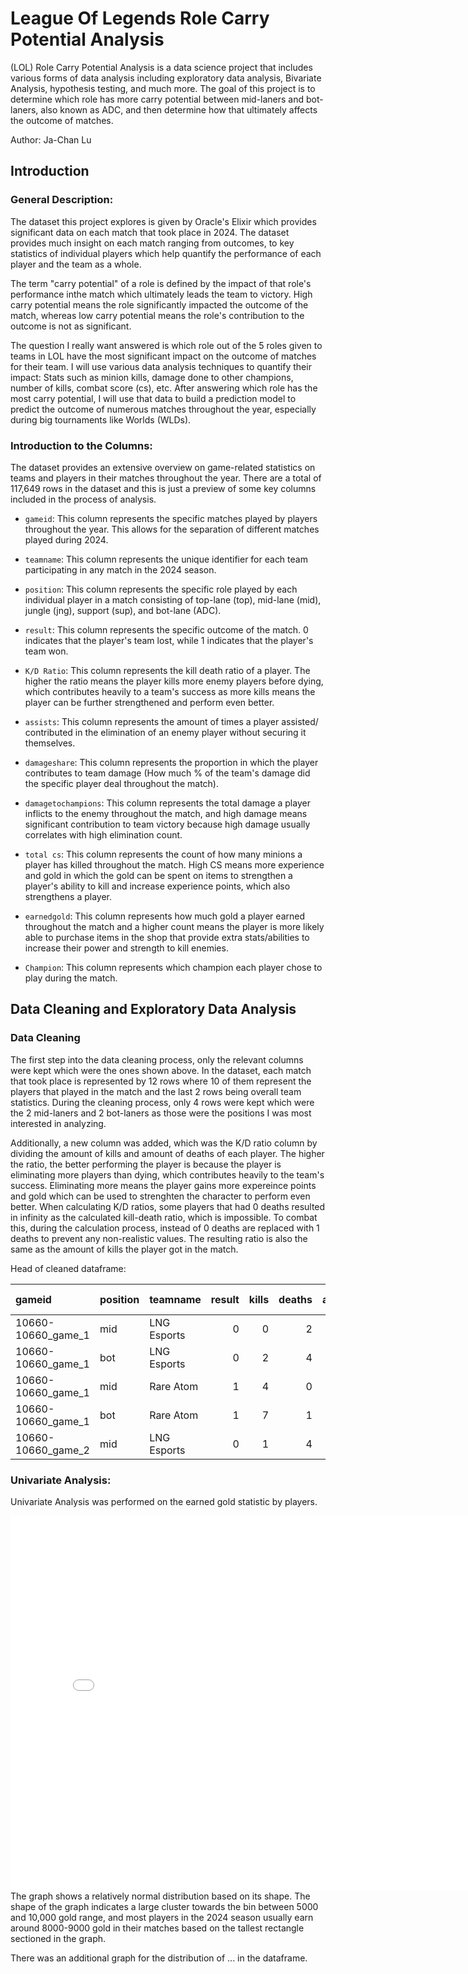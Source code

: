 # League Of Legends Role Carry Potential Analysis

(LOL) Role Carry Potential Analysis is a data science project that includes various forms of data analysis including exploratory data analysis, Bivariate Analysis, hypothesis testing, and much more. The goal of this project is to determine which role has more carry potential between mid-laners and bot-laners, also known as ADC, and then determine how that ultimately affects the outcome of matches.

Author: Ja-Chan Lu

## Introduction

### General Description:
The dataset this project explores is given by Oracle's Elixir which provides significant data on each match that took place in 2024. The dataset provides much insight on each match ranging from outcomes, to key statistics of individual players which help quantify the performance of each player and the team as a whole.

The term "carry potential" of a role is defined by the impact of that role's performance inthe match which ultimately leads the team to victory. High carry potential means the role significantly impacted the outcome of the match, whereas low carry potential means the role's contribution to the outcome is not as significant.

The question I really want answered is which role out of the 5 roles given to teams in LOL have the most significant impact on the outcome of matches for their team. I will use various data analysis techniques to quantify their impact: Stats such as minion kills, damage done to other champions, number of kills, combat score (cs), etc. After answering which role has the most carry potential, I will use that data to build a prediction model to predict the outcome of numerous matches throughout the year, especially during big tournaments like Worlds (WLDs).

### Introduction to the Columns:
The dataset provides an extensive overview on game-related statistics on teams and players in their matches throughout the year. There are a total of 117,649 rows in the dataset and this is just a preview of some key columns included in the process of analysis.

- `gameid`: This column represents the specific matches played by players throughout the year. This allows for the separation of different matches played during 2024.

- `teamname`: This column represents the unique identifier for each team participating in any match in the 2024 season.

- `position`: This column represents the specific role played by each individual player in a match consisting of top-lane (top), mid-lane (mid), jungle (jng), support (sup), and bot-lane (ADC).

- `result`: This column represents the specific outcome of the match. 0 indicates that the player's team lost, while 1 indicates that the player's team won.

- `K/D Ratio`: This column represents the kill death ratio of a player. The higher the ratio means the player kills more enemy players before dying, which contributes heavily to a team's success as more kills means the player can be further strengthened and perform even better. 

- `assists`: This column represents the amount of times a player assisted/ contributed in the elimination of an enemy player without securing it themselves.

- `damageshare`: This column represents the proportion in which the player contributes to team damage (How much % of the team's damage did the specific player deal throughout the match).

- `damagetochampions`: This column represents the total damage a player inflicts to the enemy throughout the match, and high damage means significant contribution to team victory because high damage usually correlates with high elimination count.

- `total cs`: This column represents the count of how many minions a player has killed throughout the match. High CS means more experience and gold in which the gold can be spent on items to strengthen a player's ability to kill and increase experience points, which also strengthens a player.

- `earnedgold`: This column represents how much gold a player earned throughout the match and a higher count means the player is more likely able to purchase items in the shop that provide extra stats/abilities to increase their power and strength to kill enemies.

- `Champion`: This column represents which champion each player chose to play during the match.

## Data Cleaning and Exploratory Data Analysis
### Data Cleaning
The first step into the data cleaning process, only the relevant columns were kept which were the ones shown above. In the dataset, each match that took place is represented by 12 rows where 10 of them represent the players that played in the match and the last 2 rows being overall team statistics. During the cleaning process, only 4 rows were kept which were the 2 mid-laners and 2 bot-laners as those were the positions I was most interested in analyzing. 

Additionally, a new column was added, which was the K/D ratio column by dividing the amount of kills and amount of deaths of each player. The higher the ratio, the better performing the player is because the player is eliminating more players than dying, which contributes heavily to the team's success. Eliminating more means the player gains more expereince points and gold which can be used to strenghten the character to perform even better. When calculating K/D ratios, some players that had 0 deaths resulted in infinity as the calculated kill-death ratio, which is impossible. To combat this, during the calculation process, instead of 0 deaths are replaced with 1 deaths to prevent any non-realistic values. The resulting ratio is also the same as the amount of kills the player got in the match.

Head of cleaned dataframe:

| gameid               | position | teamname     | result | kills | deaths | assists | damagetochampions | damageshare | total cs | earnedgold | K/D ratio |
|:---------------------|:---------|:-------------|-------:|------:|-------:|--------:|------------------:|------------:|---------:|-----------:|----------:|
| 10660-10660_game_1   | mid      | LNG Esports  |      0 |     0 |      2 |       0 |             10005 |     0.239355 |      270 |       6620 |         0 |
| 10660-10660_game_1   | bot      | LNG Esports  |      0 |     2 |      4 |       0 |             10892 |     0.260563 |      311 |       8101 |       0.4 |
| 10660-10660_game_1   | mid      | Rare Atom    |      1 |     4 |      0 |       7 |             14917 |     0.261963 |      329 |      10480 |         4 |
| 10660-10660_game_1   | bot      | Rare Atom    |      1 |     7 |      1 |       5 |             19516 |     0.342725 |      303 |      10898 |       3.5 |
| 10660-10660_game_2   | mid      | LNG Esports  |      0 |     1 |      4 |       2 |             11376 |     0.209038 |      219 |       5681 |       0.2 |

### Univariate Analysis:
Univariate Analysis was performed on the earned gold statistic by players. 

<iframe
  src="figures/gold-distribution.html"
  width="800"
  height="600"
  frameborder="0"
></iframe>
The graph shows a relatively normal distribution based on its shape. The shape of the graph indicates a large cluster towards the bin between 5000 and 10,000 gold range, and most players in the 2024 season usually earn around 8000-9000 gold in their matches based on the tallest rectangle sectioned in the graph. 

There was an additional graph for the distribution of ... in the dataframe. 
